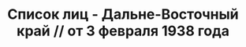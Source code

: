 ---
title: Список лиц - Дальне-Восточный край // от 3 февраля 1938 года
description: РГАСПИ, ф.17, оп.171, дело 414, лист 235
images:
- /disk/pictures/v06/17-171-414-235.jpg
- /disk/pictures/v06/17-171-414-236.jpg
- /disk/pictures/v06/17-171-414-237.jpg
---